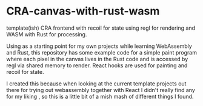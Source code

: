 # CRA-canvas-with-rust-wasm
template(ish) CRA frontend with recoil for state using regl for rendering and WASM with Rust for processing.

Using as a starting point for my own projects while learning WebAssembly and Rust, this repository has some example code for a simple paint program where each pixel in the canvas lives in the Rust code and is accessed by regl via shared memory to render. React hooks are used for painting and recoil for state.

I created this because when looking at the current template projects out there for trying out webassembly together with React I didn't really find any for my liking , so this is a little bit of a mish mash of different things I found.
